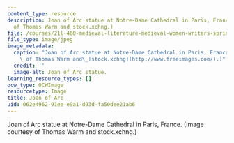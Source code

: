```yaml
---
content_type: resource
description: Joan of Arc statue at Notre-Dame Cathedral in Paris, France. (Image courtesy
  of Thomas Warm and stock.xchng.)
file: /courses/21l-460-medieval-literature-medieval-women-writers-spring-2004/062e496291eee9a1d93dfa50dee21ab6_21l-460s04.jpg
file_type: image/jpeg
image_metadata:
  caption: "Joan of Arc statue at Notre-Dame Cathedral in Paris, France. (Image courtesy\
    \ of Thomas Warm and\_[stock.xchng](http://www.freeimages.com/).)"
  credit: ''
  image-alt: Joan of Arc statue.
learning_resource_types: []
ocw_type: OCWImage
resourcetype: Image
title: Joan of Arc
uid: 062e4962-91ee-e9a1-d93d-fa50dee21ab6
---
```

Joan of Arc statue at Notre-Dame Cathedral in Paris, France. (Image courtesy of Thomas Warm and stock.xchng.)


